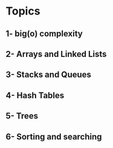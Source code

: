 # Topics 

## 1- big(o) complexity

## 2- Arrays and Linked Lists

## 3- Stacks and Queues

## 4- Hash Tables

## 5- Trees 

## 6- Sorting and searching

